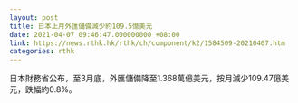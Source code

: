 ```yaml
---
layout: post
title: 日本上月外匯儲備減少約109.5億美元
date: 2021-04-07 09:46:47.000000000 +08:00
link: https://news.rthk.hk/rthk/ch/component/k2/1584509-20210407.htm
categories: rthk
---
```


日本財務省公布，至3月底，外匯儲備降至1.368萬億美元，按月減少109.47億美元，跌幅約0.8%。
